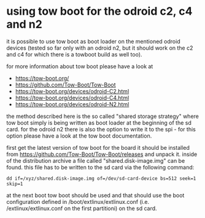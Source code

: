 # using tow boot for the odroid c2, c4 and n2

it is possible to use tow boot as boot loader on the mentioned odroid devices
(tested so far only with an odroid n2, but it should work on the c2 and c4
for which there is a towboot build as well too).

for more information about tow boot please have a look at
- https://tow-boot.org/
- https://github.com/Tow-Boot/Tow-Boot
- https://tow-boot.org/devices/odroid-C2.html
- https://tow-boot.org/devices/odroid-C4.html
- https://tow-boot.org/devices/odroid-N2.html

the method described here is the so called "shared storage strategy" where tow
boot simply is being written as boot loader at the beginning of the sd card.
for the odroid n2 there is also the option to write it to the spi - for this
option please have a look at the tow boot documentation.

first get the latest version of tow boot for the board it should be installed
from https://github.com/Tow-Boot/Tow-Boot/releases and unpack it. inside of
the distribution archive a file called "shared.disk-image.img" can be found.
this file has to be written to the sd card via the following command:
```
dd if=/xyz/shared.disk-image.img of=/dev/sd-card-device bs=512 seek=1 skip=1
```

at the next boot tow boot should be used and that should use the boot
configuration defined in /boot/extlinux/extlinux.conf (i.e.
/extlinux/extlinux.conf on the first partitioni) on the sd card.
